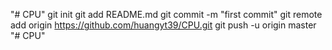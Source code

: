"# CPU"  git init git add README.md git commit -m "first commit" git remote add origin https://github.com/huangyt39/CPU.git git push -u origin master
"# CPU" 
